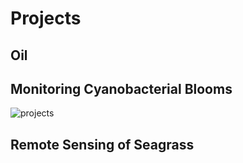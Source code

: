 # Projects

## Oil

## Monitoring Cyanobacterial Blooms 

![projects](https://peterwhitman.github.io/images/cyan_logo.png)

## Remote Sensing of Seagrass 

